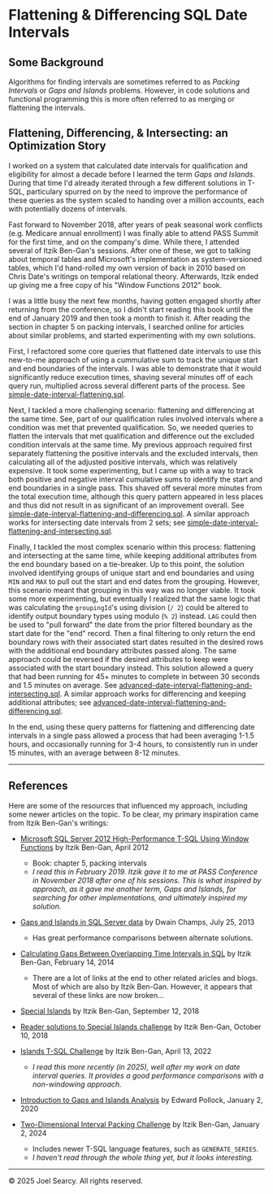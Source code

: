 # Flattening & Differencing SQL Date Intervals

## Some Background

Algorithms for finding intervals are sometimes referred to as *Packing Intervals* or *Gaps and Islands* problems. However, in code solutions and functional programming this is more often referred to as merging or flattening the intervals.

## Flattening, Differencing, & Intersecting: an Optimization Story

I worked on a system that calculated date intervals for qualification and eligibility for almost a decade before I learned the term *Gaps and Islands*. During that time I'd already iterated through a few different solutions in T-SQL, particulary spurred on by the need to improve the performance of these queries as the system scaled to handing over a million accounts, each with potentially dozens of intervals.

Fast forward to November 2018, after years of peak seasonal work conflicts (e.g. Medicare annual enrollment) I was finally able to attend PASS Summit for the first time, and on the company's dime. While there, I attended several of Itzik Ben-Gan's sessions. After one of these, we got to talking about temporal tables and Microsoft's implementation as system-versioned tables, which I'd hand-rolled my own version of back in 2010 based on Chris Date's writings on temporal relational theory. Afterwards, Itzik ended up giving me a free copy of his "Window Functions 2012" book.

I was a little busy the next few months, having gotten engaged shortly after returning from the conference, so I didn't start reading this book until the end of January 2019 and then took a month to finish it. After reading the section in chapter 5 on packing intervals, I searched online for articles about similar problems, and started experimenting with my own solutions.

First, I refactored some core queries that flattened date intervals to use this new-to-me approach of using a cummulative sum to track the unique start and end boundaries of the intervals. I was able to demonstrate that it would significantly reduce execution times, shaving several minutes off of each query run, multiplied across several different parts of the process. See [simple-date-interval-flattening.sql](./simple-date-interval-flattening.sql).

Next, I tackled a more challenging scenario: flattening and differencing at the same time. See, part of our qualification rules involved intervals where a condition was met that prevented qualification. So, we needed queries to flatten the intervals that met qualification and difference out the excluded condition intervals at the same time. My previous approach required first separately flattening the positive intervals and the excluded intervals, then calculating all of the adjusted positive intervals, which was relatively expensive. It took some experimenting, but I came up with a way to track both positive and negative interval cumulative sums to identify the start and end boundaries in a single pass. This shaved off several more minutes from the total execution time, although this query pattern appeared in less places and thus did not result in as significant of an improvement overall. See [simple-date-interval-flattening-and-differencing.sql](./simple-date-interval-flattening-and-differencing.sql). A similar approach works for intersecting date intervals from 2 sets; see [simple-date-interval-flattening-and-intersecting.sql](./simple-date-interval-flattening-and-intersecting.sql).

Finally, I tackled the most complex scenario within this process: flattening and intersecting at the same time, while keeping additional attributes from the end boundary based on a tie-breaker. Up to this point, the solution involved identifying groups of unique start and end boundaries and using `MIN` and `MAX` to pull out the start and end dates from the grouping. However, this scenario meant that grouping in this way was no longer viable. It took some more experimenting, but eventually I realized that the same logic that was calculating the `groupingId`'s using division (`/ 2`) could be altered to identify output boundary types using modulo (`% 2`) instead. `LAG` could then be used to "pull forward" the date from the prior filtered boundary as the start date for the "end" record. Then a final filtering to only return the end boundary rows with their associated start dates resulted in the desired rows with the additional end boundary attributes passed along. The same approach could be reversed if the desired attributes to keep were associated with the start boundary instead. This solution allowed a query that had been running for 45+ minutes to complete in between 30 seconds and 1.5 minutes on average. See [advanced-date-interval-flattening-and-intersecting.sql](./advanced-date-interval-flattening-and-intersecting.sql). A similar approach works for differencing and keeping additional attributes; see [advanced-date-interval-flattening-and-differencing.sql](./advanced-date-interval-flattening-and-differencing.sql).

In the end, using these query patterns for flattening and differencing date intervals in a single pass allowed a process that had been averaging 1-1.5 hours, and occasionally running for 3-4 hours, to consistently run in under 15 minutes, with an average between 8-12 minutes.

---

## References

Here are some of the resources that influenced my approach, including some newer articles on the topic. To be clear, my primary inspiration came from Itzik Ben-Gan's writings:

- [Microsoft SQL Server 2012 High-Performance T-SQL Using Window Functions](https://itziktsql.com/t-sql-winfun-3) by Itzik Ben-Gan, April 2012
  - Book: chapter 5, packing intervals
  - *I read this in February 2019. Itzik gave it to me at PASS Conference in November 2018 after one of his sessions. This is what inspired by approach, as it gave me another term, Gaps and Islands, for searching for other implementations, and ultimately inspired my solution.*

- [Gaps and Islands in SQL Server data](https://www.red-gate.com/simple-talk/databases/sql-server/t-sql-programming-sql-server/gaps-islands-sql-server-data/) by Dwain Champs, July 25, 2013
  - Has great performance comparisons between alternate solutions.

- [Calculating Gaps Between Overlapping Time Intervals in SQL](https://www.red-gate.com/simple-talk/databases/sql-server/t-sql-programming-sql-server/calculating-gaps-between-overlapping-time-intervals-in-sql/) by Itzik Ben-Gan, February 14, 2014
  - There are a lot of links at the end to other related aricles and blogs. Most of which are also by Itzik Ben-Gan. However, it appears that several of these links are now broken...

- [Special Islands](https://sqlperformance.com/2018/09/t-sql-queries/special-islands) by Itzik Ben-Gan, September 12, 2018

- [Reader solutions to Special Islands challenge](https://sqlperformance.com/2018/10/sql-performance/reader-solutions-islands-challenge) by Itzik Ben-Gan, October 10, 2018

- [Islands T-SQL Challenge](https://sqlperformance.com/2022/04/t-sql-queries/islands-t-sql-challenge) by Itzik Ben-Gan, April 13, 2022
  - *I read this more recently (in 2025), well after my work on date interval queries. It provides a good performance comparisons with a non-windowing approach.*

- [Introduction to Gaps and Islands Analysis](https://www.red-gate.com/simple-talk/databases/sql-server/t-sql-programming-sql-server/introduction-to-gaps-and-islands-analysis/) by Edward Pollock, January 2, 2020

- [Two-Dimensional Interval Packing Challenge](https://www.red-gate.com/simple-talk/databases/sql-server/t-sql-programming-sql-server/two-dimensional-interval-packing-challenge/) by Itzik Ben-Gan, January 2, 2024
  - Includes newer T-SQL language features, such as `GENERATE_SERIES`.
  - *I haven't read through the whole thing yet, but it looks interesting.*

---
&copy; 2025 Joel Searcy. All rights reserved.
